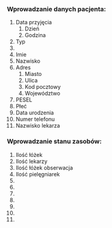 ### Wprowadzanie danych pacjenta:

1. Data przyjęcia
    1. Dzień
    2. Godzina
2. Typ
3. 
4. Imie
5. Nazwisko
6. Adres
    1. Miasto
    2. Ulica
    3. Kod pocztowy
    4. Województwo
7. PESEL
8. Płeć
9. Data urodzenia
10. Numer telefonu
11. Nazwisko lekarza



### Wprowadzanie stanu zasobów:

1. Ilość łóżek
2. Ilość lekarzy
3. Ilość łóżek obserwacja
4. Ilość pielęgniarek
5. 
6.
7.
8.
9.
10.
11.

